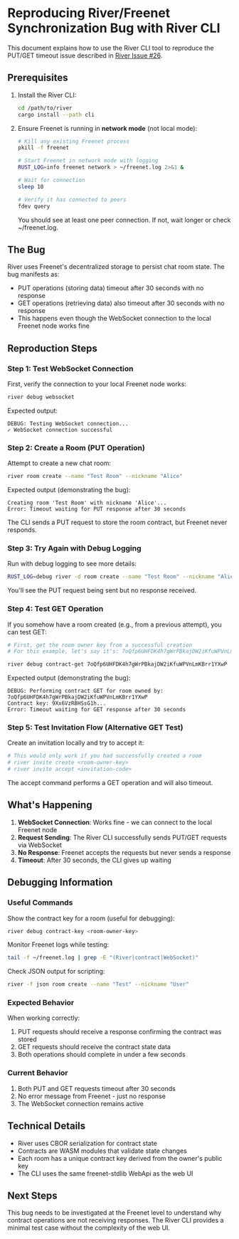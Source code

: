 # Reproducing River/Freenet Synchronization Bug with River CLI

This document explains how to use the River CLI tool to reproduce the PUT/GET timeout issue described in [River Issue #26](https://github.com/freenet/river/issues/26).

## Prerequisites

1. Install the River CLI:
   ```bash
   cd /path/to/river
   cargo install --path cli
   ```

2. Ensure Freenet is running in **network mode** (not local mode):
   ```bash
   # Kill any existing Freenet process
   pkill -f freenet
   
   # Start Freenet in network mode with logging
   RUST_LOG=info freenet network > ~/freenet.log 2>&1 &
   
   # Wait for connection
   sleep 10
   
   # Verify it has connected to peers
   fdev query
   ```
   
   You should see at least one peer connection. If not, wait longer or check ~/freenet.log.

## The Bug

River uses Freenet's decentralized storage to persist chat room state. The bug manifests as:
- PUT operations (storing data) timeout after 30 seconds with no response
- GET operations (retrieving data) also timeout after 30 seconds with no response
- This happens even though the WebSocket connection to the local Freenet node works fine

## Reproduction Steps

### Step 1: Test WebSocket Connection
First, verify the connection to your local Freenet node works:

```bash
river debug websocket
```

Expected output:
```
DEBUG: Testing WebSocket connection...
✓ WebSocket connection successful
```

### Step 2: Create a Room (PUT Operation)
Attempt to create a new chat room:

```bash
river room create --name "Test Room" --nickname "Alice"
```

Expected output (demonstrating the bug):
```
Creating room 'Test Room' with nickname 'Alice'...
Error: Timeout waiting for PUT response after 30 seconds
```

The CLI sends a PUT request to store the room contract, but Freenet never responds.

### Step 3: Try Again with Debug Logging
Run with debug logging to see more details:

```bash
RUST_LOG=debug river -d room create --name "Test Room" --nickname "Alice" 2>&1 | tee debug.log
```

You'll see the PUT request being sent but no response received.

### Step 4: Test GET Operation
If you somehow have a room created (e.g., from a previous attempt), you can test GET:

```bash
# First, get the room owner key from a successful creation
# For this example, let's say it's: 7oQfp6UHFDK4h7gWrPBkajDW2iKfuWPVnLmKBrr1YXwP

river debug contract-get 7oQfp6UHFDK4h7gWrPBkajDW2iKfuWPVnLmKBrr1YXwP
```

Expected output (demonstrating the bug):
```
DEBUG: Performing contract GET for room owned by: 7oQfp6UHFDK4h7gWrPBkajDW2iKfuWPVnLmKBrr1YXwP
Contract key: 9Xx6VzR8HSsG1h...
Error: Timeout waiting for GET response after 30 seconds
```

### Step 5: Test Invitation Flow (Alternative GET Test)
Create an invitation locally and try to accept it:

```bash
# This would only work if you had successfully created a room
# river invite create <room-owner-key>
# river invite accept <invitation-code>
```

The accept command performs a GET operation and will also timeout.

## What's Happening

1. **WebSocket Connection**: Works fine - we can connect to the local Freenet node
2. **Request Sending**: The River CLI successfully sends PUT/GET requests via WebSocket
3. **No Response**: Freenet accepts the requests but never sends a response
4. **Timeout**: After 30 seconds, the CLI gives up waiting

## Debugging Information

### Useful Commands

Show the contract key for a room (useful for debugging):
```bash
river debug contract-key <room-owner-key>
```

Monitor Freenet logs while testing:
```bash
tail -f ~/freenet.log | grep -E "(River|contract|WebSocket)"
```

Check JSON output for scripting:
```bash
river -f json room create --name "Test" --nickname "User"
```

### Expected Behavior

When working correctly:
1. PUT requests should receive a response confirming the contract was stored
2. GET requests should receive the contract state data
3. Both operations should complete in under a few seconds

### Current Behavior

1. Both PUT and GET requests timeout after 30 seconds
2. No error message from Freenet - just no response
3. The WebSocket connection remains active

## Technical Details

- River uses CBOR serialization for contract state
- Contracts are WASM modules that validate state changes
- Each room has a unique contract key derived from the owner's public key
- The CLI uses the same freenet-stdlib WebApi as the web UI

## Next Steps

This bug needs to be investigated at the Freenet level to understand why contract operations are not receiving responses. The River CLI provides a minimal test case without the complexity of the web UI.